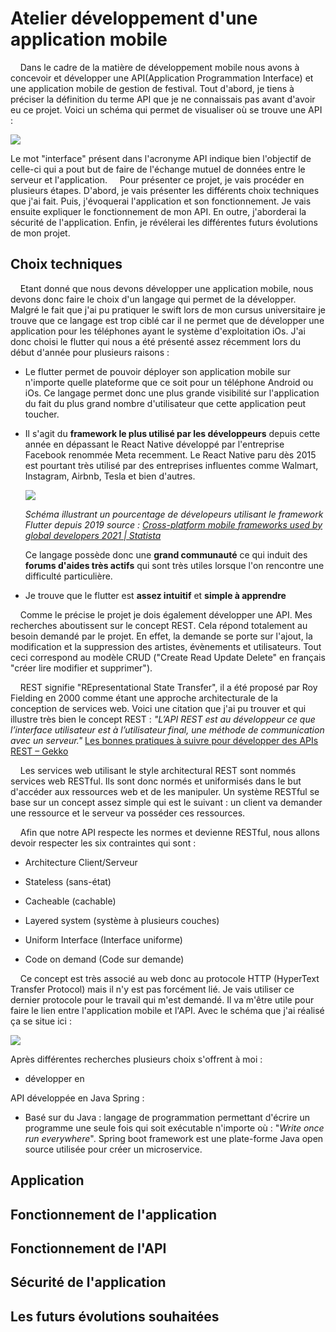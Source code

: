 # Atelier développement d'une application mobile

    Dans le cadre de la matière de développement mobile nous avons à concevoir et développer une API(Application Programmation Interface) et une application mobile de gestion de festival. Tout d'abord, je tiens à préciser la définition du terme API que je ne connaissais pas avant d'avoir eu ce projet. Voici un schéma qui permet de visualiser où se trouve une API :

![](C:\Users\jocel\AppData\Roaming\marktext\images\2021-12-05-16-45-23-image.png)

Le mot "interface" présent dans l'acronyme API indique bien l'objectif de celle-ci qui a pout but de faire de l'échange mutuel de données entre le serveur et l'application.     Pour présenter ce projet, je vais procéder en plusieurs étapes. D'abord, je vais présenter les différents choix techniques que j'ai fait. Puis, j'évoquerai l'application et son fonctionnement. Je vais ensuite expliquer le fonctionnement de mon API. En outre, j'aborderai la sécurité de l'application. Enfin, je révélerai les différentes futurs évolutions de mon projet.

## Choix techniques

    Etant donné que nous devons développer une application mobile, nous devons donc faire le choix d'un langage qui permet de la développer. Malgré le fait que j'ai pu pratiquer le swift lors de mon cursus universitaire je trouve que ce langage est trop ciblé car il ne permet que de développer une application pour les téléphones ayant le système d'exploitation iOs. J'ai donc choisi le flutter qui nous a été présenté assez récemment lors du début d'année pour plusieurs raisons : 

- Le flutter permet de pouvoir déployer son application mobile sur n'importe quelle plateforme que ce soit pour un téléphone Android ou iOs. Ce langage permet donc une plus grande visibilité sur l'application du fait du plus grand nombre d'utilisateur que cette application peut toucher. 

- Il s'agit du **framework le plus utilisé par les développeurs** depuis cette année en dépassant le React Native développé par l'entreprise Facebook renommée Meta recemment. Le React Native paru dès 2015 est pourtant très utilisé par des entreprises influentes comme Walmart, Instagram, Airbnb, Tesla et bien d'autres.
  
  ![](C:\Users\jocel\AppData\Roaming\marktext\images\2021-12-05-17-39-00-image.png)
  
  *Schéma illustrant un pourcentage de dévelopeurs utilisant le framework Flutter depuis 2019 source : [Cross-platform mobile frameworks used by global developers 2021 | Statista](https://www.statista.com/statistics/869224/worldwide-software-developer-working-hours/)*
  
  Ce langage possède donc une **grand communauté** ce qui induit des **forums d'aides très actifs** qui sont très utiles lorsque l'on rencontre une difficulté particulière.

- Je trouve que le flutter est **assez intuitif** et **simple à apprendre**

    Comme le précise le projet je dois également développer une API. Mes recherches aboutissent sur le concept REST. Cela répond totalement au besoin demandé par le projet. En effet, la demande se porte sur l'ajout, la modification et la suppression des artistes, évènements et utilisateurs. Tout ceci correspond au modèle CRUD ("Create Read Update Delete" en français "créer lire modifier et supprimer"). 

    REST signifie "REpresentational State Transfer", il a été proposé par Roy Fielding en 2000 comme étant une approche architecturale de la conception de services web. Voici une citation que j'ai pu trouver et qui illustre très bien le concept REST : *"L’API REST est au développeur ce que l’interface utilisateur est à l’utilisateur final, une méthode de communication avec un serveur."* [Les bonnes pratiques à suivre pour développer des APIs REST – Gekko](https://www.gekko.fr/les-bonnes-pratiques-a-suivre-pour-developper-des-apis-rest/)

    Les services web utilisant le style architectural REST sont nommés services web RESTful. Ils sont donc normés et uniformisés dans le but d'accéder aux ressources web et de les manipuler. Un système RESTful se base sur un concept assez simple qui est le suivant : un client va demander une ressource et le serveur va posséder ces ressources.

    Afin que notre API respecte les normes et devienne RESTful, nous allons devoir respecter les six contraintes qui sont :

- Architecture Client/Serveur

- Stateless (sans-état)

- Cacheable (cachable)

- Layered system (système à plusieurs couches)

- Uniform Interface (Interface uniforme)

- Code on demand (Code sur demande)

    Ce concept est très associé au web donc au protocole HTTP (HyperText Transfer Protocol) mais il n'y est pas forcément lié. Je vais utiliser ce dernier protocole pour le travail qui m'est demandé. Il va m'être utile pour faire le lien entre l'application mobile et l'API. Avec le schéma que j'ai réalisé ça se situe ici :

![](C:\Users\jocel\AppData\Roaming\marktext\images\2021-12-05-23-09-49-image.png)

Après différentes recherches plusieurs choix s'offrent à moi :

- développer en 

API développée en Java Spring :

- Basé sur du Java : langage de programmation permettant d'écrire un programme une seule fois qui soit exécutable n'importe où : "*Write once run everywhere*". Spring boot framework est une plate-forme Java open source utilisée pour créer un microservice.

## Application

## Fonctionnement de l'application

## Fonctionnement de l'API

## Sécurité de l'application

## Les futurs évolutions souhaitées
